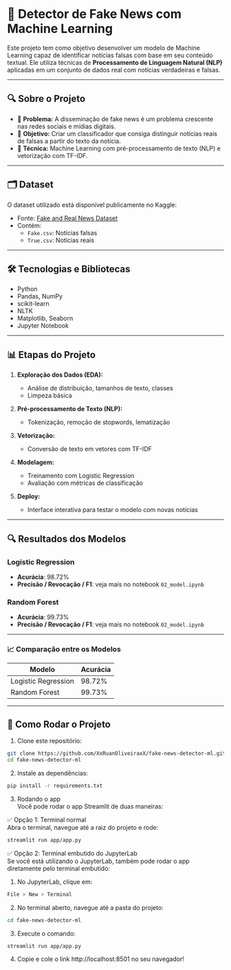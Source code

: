 # 📰 Detector de Fake News com Machine Learning

Este projeto tem como objetivo desenvolver um modelo de Machine Learning capaz de identificar notícias falsas com base em seu conteúdo textual. Ele utiliza técnicas de **Processamento de Linguagem Natural (NLP)** aplicadas em um conjunto de dados real com notícias verdadeiras e falsas.

---

## 🔍 Sobre o Projeto

- 🔎 **Problema:** A disseminação de fake news é um problema crescente nas redes sociais e mídias digitais.
- 🎯 **Objetivo:** Criar um classificador que consiga distinguir notícias reais de falsas a partir do texto da notícia.
- 🧠 **Técnica:** Machine Learning com pré-processamento de texto (NLP) e vetorização com TF-IDF.

---

## 🗂 Dataset

O dataset utilizado está disponível publicamente no Kaggle:

- Fonte: [Fake and Real News Dataset](https://www.kaggle.com/datasets/clmentbisaillon/fake-and-real-news-dataset)
- Contém:
  - `Fake.csv`: Notícias falsas
  - `True.csv`: Notícias reais

---

## 🛠️ Tecnologias e Bibliotecas

- Python
- Pandas, NumPy
- scikit-learn
- NLTK
- Matplotlib, Seaborn
- Jupyter Notebook

---

## 📊 Etapas do Projeto

1. **Exploração dos Dados (EDA):**
   - Análise de distribuição, tamanhos de texto, classes
   - Limpeza básica

2. **Pré-processamento de Texto (NLP):**
   - Tokenização, remoção de stopwords, lematização

3. **Vetorização:**
   - Conversão de texto em vetores com TF-IDF

4. **Modelagem:**
   - Treinamento com Logistic Regression
   - Avaliação com métricas de classificação

5. **Deploy:**
   - Interface interativa para testar o modelo com novas notícias

---

## 🔍 Resultados dos Modelos

### Logistic Regression

- **Acurácia**: 98.72%
- **Precisão / Revocação / F1**: veja mais no notebook `02_model.ipynb`

### Random Forest

- **Acurácia**: 99.73%
- **Precisão / Revocação / F1**: veja mais no notebook `02_model.ipynb`

---

### 📈 Comparação entre os Modelos

| Modelo              | Acurácia   |
|---------------------|------------|
| Logistic Regression | 98.72%     |
| Random Forest       | 99.73%     |

---

## 🚀 Como Rodar o Projeto

1. Clone este repositório:
```bash
git clone https://github.com/XxRuanOliveiraxX/fake-news-detector-ml.git
cd fake-news-detector-ml
```

2. Instale as dependências:
```bash
pip install -r requirements.txt
```

3. Rodando o app<br/>
Você pode rodar o app Streamlit de duas maneiras:

✅ Opção 1: Terminal normal<br/>Abra o terminal, navegue até a raiz do projeto e rode:
```bash
streamlit run app/app.py
```

✅ Opção 2: Terminal embutido do JupyterLab<br/>Se você está utilizando o JupyterLab, também pode rodar o app diretamente pelo terminal embutido:

1. No JupyterLab, clique em:
```bash
File > New > Terminal
```
2. No terminal aberto, navegue até a pasta do projeto:
```bash
cd fake-news-detector-ml
```
3. Execute o comando:
```bash
streamlit run app/app.py
```
4. Copie e cole o link http://localhost:8501 no seu navegador!